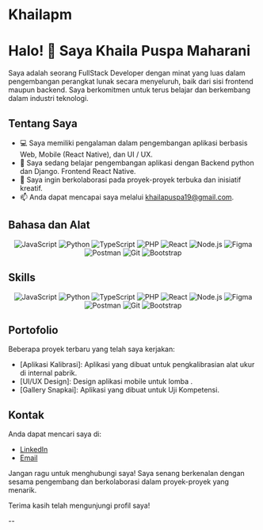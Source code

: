 # Khailapm

# Halo! 👋 Saya Khaila Puspa Maharani

Saya adalah seorang FullStack Developer dengan minat yang luas dalam pengembangan perangkat lunak secara menyeluruh, baik dari sisi frontend maupun backend. Saya berkomitmen untuk terus belajar dan berkembang dalam industri teknologi.

## Tentang Saya

- 💻 Saya memiliki pengalaman dalam pengembangan aplikasi berbasis Web, Mobile (React Native), dan UI / UX.
- 🌱 Saya sedang belajar pengembangan aplikasi dengan Backend python dan Django. Frontend React Native.
- 👯 Saya ingin berkolaborasi pada proyek-proyek terbuka dan inisiatif kreatif.
- 📫 Anda dapat mencapai saya melalui khailapuspa19@gmail.com.

<!-- Bahasa dan Alat -->
## Bahasa dan Alat
<p align="center">
  <img src="https://img.shields.io/badge/Code-JavaScript-yellow" alt="JavaScript">
  <img src="https://img.shields.io/badge/Code-Python-blue" alt="Python">
  <img src="https://img.shields.io/badge/Code-TypeScript-blueviolet" alt="TypeScript">
  <img src="https://img.shields.io/badge/Code-PHP-purple" alt="PHP">
  <img src="https://img.shields.io/badge/Tool-React-blueviolet" alt="React">
  <img src="https://img.shields.io/badge/Tool-Node.js-green" alt="Node.js">
  <img src="https://img.shields.io/badge/Tool-Figma-orange" alt="Figma">
  <img src="https://img.shields.io/badge/Tool-Postman-yellowgreen" alt="Postman">
  <img src="https://img.shields.io/badge/Tool-Git-orange" alt="Git">
  <img src="https://img.shields.io/badge/Framework-Bootstrap-blue" alt="Bootstrap">
</p>

<!-- Skills -->
## Skills
<p align="center">
   <img src="https://img.shields.io/badge/Code-JavaScript-yellow" alt="JavaScript">
  <img src="https://img.shields.io/badge/Code-Python-blue" alt="Python">
  <img src="https://img.shields.io/badge/Code-TypeScript-blueviolet" alt="TypeScript">
  <img src="https://img.shields.io/badge/Code-PHP-purple" alt="PHP">
  <img src="https://img.shields.io/badge/Tool-React-blueviolet" alt="React">
  <img src="https://img.shields.io/badge/Tool-Node.js-green" alt="Node.js">
  <img src="https://img.shields.io/badge/Tool-Figma-orange" alt="Figma">
  <img src="https://img.shields.io/badge/Tool-Postman-yellowgreen" alt="Postman">
  <img src="https://img.shields.io/badge/Tool-Git-orange" alt="Git">
  <img src="https://img.shields.io/badge/Framework-Bootstrap-blue" alt="Bootstrap">
</p>

## Portofolio

Beberapa proyek terbaru yang telah saya kerjakan:

- [Aplikasi Kalibrasi]: Aplikasi yang dibuat untuk pengkalibrasian alat ukur di internal pabrik.
- [UI/UX Design]: Design aplikasi mobile untuk lomba .
- [Gallery Snapkai]: Aplikasi yang dibuat untuk Uji Kompetensi.


## Kontak

Anda dapat mencari saya di:

- [LinkedIn](https://www.linkedin.com/in/khaila-puspa-maharani-ab6bab262/)
- [Email](khailapuspa19@gmail.com)

Jangan ragu untuk menghubungi saya! Saya senang berkenalan dengan sesama pengembang dan berkolaborasi dalam proyek-proyek yang menarik.

Terima kasih telah mengunjungi profil saya!

--
